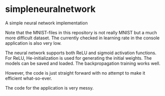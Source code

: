 # simpleneuralnetwork
A simple neural network implementation

Note that the MNIST-files in this repository is not really MNIST but a much more difficult dataset. The currently checked in learning rate in the console application is also very low.

The neural network supports both ReLU and sigmoid activation functions. For ReLU, He-initialization is used for generating the initial weights. The models can be saved and loaded. The backpropagation training works well. 

However, the code is just straight forward with no attempt to make it efficient what-so-ever. 

The code for the application is very messy.





